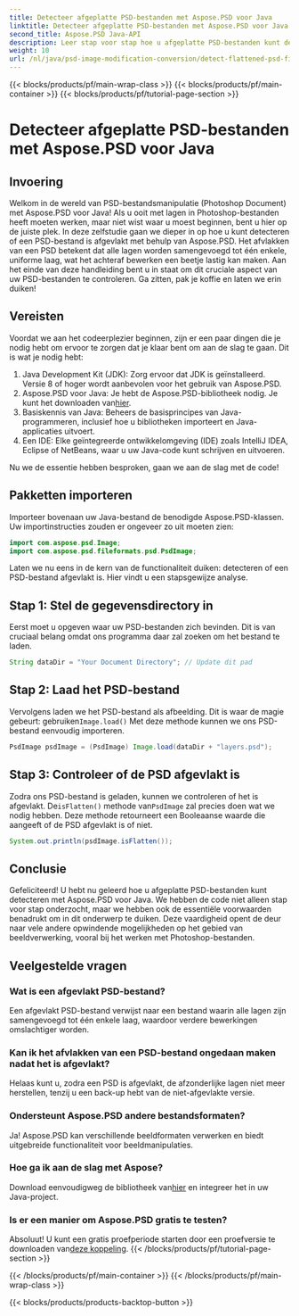 ```yaml
---
title: Detecteer afgeplatte PSD-bestanden met Aspose.PSD voor Java
linktitle: Detecteer afgeplatte PSD-bestanden met Aspose.PSD voor Java
second_title: Aspose.PSD Java-API
description: Leer stap voor stap hoe u afgeplatte PSD-bestanden kunt detecteren met Aspose.PSD voor Java in deze uitgebreide zelfstudie.
weight: 10
url: /nl/java/psd-image-modification-conversion/detect-flattened-psd-files/
---
```


{{< blocks/products/pf/main-wrap-class >}}
{{< blocks/products/pf/main-container >}}
{{< blocks/products/pf/tutorial-page-section >}}

# Detecteer afgeplatte PSD-bestanden met Aspose.PSD voor Java

## Invoering

Welkom in de wereld van PSD-bestandsmanipulatie (Photoshop Document) met Aspose.PSD voor Java! Als u ooit met lagen in Photoshop-bestanden heeft moeten werken, maar niet wist waar u moest beginnen, bent u hier op de juiste plek. In deze zelfstudie gaan we dieper in op hoe u kunt detecteren of een PSD-bestand is afgevlakt met behulp van Aspose.PSD. Het afvlakken van een PSD betekent dat alle lagen worden samengevoegd tot één enkele, uniforme laag, wat het achteraf bewerken een beetje lastig kan maken. Aan het einde van deze handleiding bent u in staat om dit cruciale aspect van uw PSD-bestanden te controleren. Ga zitten, pak je koffie en laten we erin duiken!

## Vereisten

Voordat we aan het codeerplezier beginnen, zijn er een paar dingen die je nodig hebt om ervoor te zorgen dat je klaar bent om aan de slag te gaan. Dit is wat je nodig hebt:

1. Java Development Kit (JDK): Zorg ervoor dat JDK is geïnstalleerd. Versie 8 of hoger wordt aanbevolen voor het gebruik van Aspose.PSD.
2.  Aspose.PSD voor Java: Je hebt de Aspose.PSD-bibliotheek nodig. Je kunt het downloaden van[hier](https://releases.aspose.com/psd/java/).
3. Basiskennis van Java: Beheers de basisprincipes van Java-programmeren, inclusief hoe u bibliotheken importeert en Java-applicaties uitvoert.
4. Een IDE: Elke geïntegreerde ontwikkelomgeving (IDE) zoals IntelliJ IDEA, Eclipse of NetBeans, waar u uw Java-code kunt schrijven en uitvoeren.

Nu we de essentie hebben besproken, gaan we aan de slag met de code!

## Pakketten importeren

Importeer bovenaan uw Java-bestand de benodigde Aspose.PSD-klassen. Uw importinstructies zouden er ongeveer zo uit moeten zien:

```java
import com.aspose.psd.Image;
import com.aspose.psd.fileformats.psd.PsdImage;
```

Laten we nu eens in de kern van de functionaliteit duiken: detecteren of een PSD-bestand afgevlakt is. Hier vindt u een stapsgewijze analyse.

## Stap 1: Stel de gegevensdirectory in

Eerst moet u opgeven waar uw PSD-bestanden zich bevinden. Dit is van cruciaal belang omdat ons programma daar zal zoeken om het bestand te laden.

```java
String dataDir = "Your Document Directory"; // Update dit pad
```

## Stap 2: Laad het PSD-bestand

 Vervolgens laden we het PSD-bestand als afbeelding. Dit is waar de magie gebeurt: gebruiken`Image.load()` Met deze methode kunnen we ons PSD-bestand eenvoudig importeren.

```java
PsdImage psdImage = (PsdImage) Image.load(dataDir + "layers.psd");
```

## Stap 3: Controleer of de PSD afgevlakt is

Zodra ons PSD-bestand is geladen, kunnen we controleren of het is afgevlakt. De`isFlatten()` methode van`PsdImage` zal precies doen wat we nodig hebben. Deze methode retourneert een Booleaanse waarde die aangeeft of de PSD afgevlakt is of niet.

```java
System.out.println(psdImage.isFlatten());
```

## Conclusie

Gefeliciteerd! U hebt nu geleerd hoe u afgeplatte PSD-bestanden kunt detecteren met Aspose.PSD voor Java. We hebben de code niet alleen stap voor stap onderzocht, maar we hebben ook de essentiële voorwaarden benadrukt om in dit onderwerp te duiken. Deze vaardigheid opent de deur naar vele andere opwindende mogelijkheden op het gebied van beeldverwerking, vooral bij het werken met Photoshop-bestanden.

## Veelgestelde vragen

### Wat is een afgevlakt PSD-bestand?
Een afgevlakt PSD-bestand verwijst naar een bestand waarin alle lagen zijn samengevoegd tot één enkele laag, waardoor verdere bewerkingen omslachtiger worden.

### Kan ik het afvlakken van een PSD-bestand ongedaan maken nadat het is afgevlakt?
Helaas kunt u, zodra een PSD is afgevlakt, de afzonderlijke lagen niet meer herstellen, tenzij u een back-up hebt van de niet-afgevlakte versie.

### Ondersteunt Aspose.PSD andere bestandsformaten?
Ja! Aspose.PSD kan verschillende beeldformaten verwerken en biedt uitgebreide functionaliteit voor beeldmanipulaties.

### Hoe ga ik aan de slag met Aspose?
 Download eenvoudigweg de bibliotheek van[hier](https://releases.aspose.com/psd/java/) en integreer het in uw Java-project.

### Is er een manier om Aspose.PSD gratis te testen?
 Absoluut! U kunt een gratis proefperiode starten door een proefversie te downloaden van[deze koppeling](https://releases.aspose.com/).
{{< /blocks/products/pf/tutorial-page-section >}}

{{< /blocks/products/pf/main-container >}}
{{< /blocks/products/pf/main-wrap-class >}}

{{< blocks/products/products-backtop-button >}}
